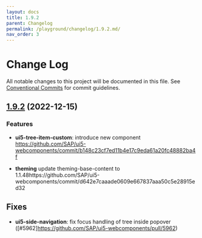 ```yaml
---
layout: docs
title: 1.9.2
parent: Changelog
permalink: /playground/changelog/1.9.2.md/
nav_order: 3
---
```


# Change Log

All notable changes to this project will be documented in this file.
See [Conventional Commits](https://conventionalcommits.org) for commit guidelines.

## [1.9.2](https://github.com/SAP/ui5-webcomponents/compare/v1.9.1...v1.9.2) (2022-12-15)

### Features
* **ui5-tree-item-custom**: introduce new component https://github.com/SAP/ui5-webcomponents/commit/b148c23cf7ed11b4e17c9eda61a20fc48882ba4f

* **theming** update theming-base-content to 1.1.48https://github.com/SAP/ui5-webcomponents/commit/d642e7caaade0609e667837aaa50c5e28915ed32

## Fixes

* **ui5-side-navigation**: fix focus handling of tree inside popover ([#5962]https://github.com/SAP/ui5-webcomponents/pull/5962)